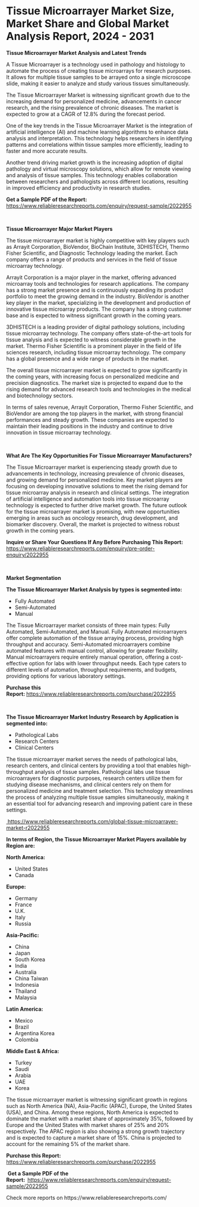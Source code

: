 <p><h1>Tissue Microarrayer Market Size, Market Share and Global Market Analysis Report, 2024 - 2031</h1></p><p><strong>Tissue Microarrayer Market Analysis and Latest Trends</strong></p>
<p><p>A Tissue Microarrayer is a technology used in pathology and histology to automate the process of creating tissue microarrays for research purposes. It allows for multiple tissue samples to be arrayed onto a single microscope slide, making it easier to analyze and study various tissues simultaneously.</p><p>The Tissue Microarrayer Market is witnessing significant growth due to the increasing demand for personalized medicine, advancements in cancer research, and the rising prevalence of chronic diseases. The market is expected to grow at a CAGR of 12.8% during the forecast period.</p><p>One of the key trends in the Tissue Microarrayer Market is the integration of artificial intelligence (AI) and machine learning algorithms to enhance data analysis and interpretation. This technology helps researchers in identifying patterns and correlations within tissue samples more efficiently, leading to faster and more accurate results.</p><p>Another trend driving market growth is the increasing adoption of digital pathology and virtual microscopy solutions, which allow for remote viewing and analysis of tissue samples. This technology enables collaboration between researchers and pathologists across different locations, resulting in improved efficiency and productivity in research studies.</p></p>
<p><strong>Get a Sample PDF of the Report:&nbsp;</strong> <a href="https://www.reliableresearchreports.com/enquiry/request-sample/2022955">https://www.reliableresearchreports.com/enquiry/request-sample/2022955</a></p>
<p>&nbsp;</p>
<p><strong>Tissue Microarrayer Major Market Players</strong></p>
<p><p>The tissue microarrayer market is highly competitive with key players such as Arrayit Corporation, BioVendor, BioChain Institute, 3DHISTECH, Thermo Fisher Scientific, and Diagnostic Technology leading the market. Each company offers a range of products and services in the field of tissue microarray technology.</p><p>Arrayit Corporation is a major player in the market, offering advanced microarray tools and technologies for research applications. The company has a strong market presence and is continuously expanding its product portfolio to meet the growing demand in the industry. BioVendor is another key player in the market, specializing in the development and production of innovative tissue microarray products. The company has a strong customer base and is expected to witness significant growth in the coming years.</p><p>3DHISTECH is a leading provider of digital pathology solutions, including tissue microarray technology. The company offers state-of-the-art tools for tissue analysis and is expected to witness considerable growth in the market. Thermo Fisher Scientific is a prominent player in the field of life sciences research, including tissue microarray technology. The company has a global presence and a wide range of products in the market.</p><p>The overall tissue microarrayer market is expected to grow significantly in the coming years, with increasing focus on personalized medicine and precision diagnostics. The market size is projected to expand due to the rising demand for advanced research tools and technologies in the medical and biotechnology sectors.</p><p>In terms of sales revenue, Arrayit Corporation, Thermo Fisher Scientific, and BioVendor are among the top players in the market, with strong financial performances and steady growth. These companies are expected to maintain their leading positions in the industry and continue to drive innovation in tissue microarray technology.</p></p>
<p>&nbsp;</p>
<p><strong>What Are The Key Opportunities For Tissue Microarrayer Manufacturers?</strong></p>
<p><p>The Tissue Microarrayer market is experiencing steady growth due to advancements in technology, increasing prevalence of chronic diseases, and growing demand for personalized medicine. Key market players are focusing on developing innovative solutions to meet the rising demand for tissue microarray analysis in research and clinical settings. The integration of artificial intelligence and automation tools into tissue microarray technology is expected to further drive market growth. The future outlook for the tissue microarrayer market is promising, with new opportunities emerging in areas such as oncology research, drug development, and biomarker discovery. Overall, the market is projected to witness robust growth in the coming years.</p></p>
<p><strong>Inquire or Share Your Questions If Any Before Purchasing This Report:</strong> <a href="https://www.reliableresearchreports.com/enquiry/pre-order-enquiry/2022955">https://www.reliableresearchreports.com/enquiry/pre-order-enquiry/2022955</a></p>
<p>&nbsp;</p>
<p><strong>Market Segmentation</strong></p>
<p><strong>The Tissue Microarrayer Market Analysis by types is segmented into:</strong></p>
<p><ul><li>Fully Automated</li><li>Semi-Automated</li><li>Manual</li></ul></p>
<p><p>The Tissue Microarrayer market consists of three main types: Fully Automated, Semi-Automated, and Manual. Fully Automated microarrayers offer complete automation of the tissue arraying process, providing high throughput and accuracy. Semi-Automated microarrayers combine automated features with manual control, allowing for greater flexibility. Manual microarrayers require entirely manual operation, offering a cost-effective option for labs with lower throughput needs. Each type caters to different levels of automation, throughput requirements, and budgets, providing options for various laboratory settings.</p></p>
<p><strong>Purchase this Report:&nbsp;</strong><a href="https://www.reliableresearchreports.com/purchase/2022955">https://www.reliableresearchreports.com/purchase/2022955</a></p>
<p>&nbsp;</p>
<p><strong>The Tissue Microarrayer Market Industry Research by Application is segmented into:</strong></p>
<p><ul><li>Pathological Labs</li><li>Research Centers</li><li>Clinical Centers</li></ul></p>
<p><p>The tissue microarrayer market serves the needs of pathological labs, research centers, and clinical centers by providing a tool that enables high-throughput analysis of tissue samples. Pathological labs use tissue microarrayers for diagnostic purposes, research centers utilize them for studying disease mechanisms, and clinical centers rely on them for personalized medicine and treatment selection. This technology streamlines the process of analyzing multiple tissue samples simultaneously, making it an essential tool for advancing research and improving patient care in these settings.</p></p>
<p><a href="https://www.reliableresearchreports.com/global-tissue-microarrayer-market-r2022955">&nbsp;https://www.reliableresearchreports.com/global-tissue-microarrayer-market-r2022955</a></p>
<p><strong>In terms of Region, the Tissue Microarrayer Market Players available by Region are:</strong></p>
<p>
    <p> <strong> North America: </strong>
        <ul>
            <li>United States</li>
            <li>Canada</li>
        </ul>
        </p> 
    <p> <strong> Europe: </strong>
        <ul>
            <li>Germany</li>
            <li>France</li>
            <li>U.K.</li>
            <li>Italy</li>
            <li>Russia</li>
        </ul>
        </p> 
    <p> <strong> Asia-Pacific: </strong>
        <ul>
            <li>China</li>
            <li>Japan</li>
            <li>South Korea</li>
            <li>India</li>
            <li>Australia</li>
            <li>China Taiwan</li>
            <li>Indonesia</li>
            <li>Thailand</li>
            <li>Malaysia</li>
        </ul>
        </p> 
    <p> <strong> Latin America: </strong>
        <ul>
            <li>Mexico</li>
            <li>Brazil</li>
            <li>Argentina Korea</li>
            <li>Colombia</li>
        </ul>
        </p> 
    <p> <strong> Middle East & Africa: </strong>
        <ul>
            <li>Turkey</li>
            <li>Saudi</li>
            <li>Arabia</li>
            <li>UAE</li>
            <li>Korea</li>
        </ul>
    </p>
    </p>
<p><p>The tissue microarrayer market is witnessing significant growth in regions such as North America (NA), Asia-Pacific (APAC), Europe, the United States (USA), and China. Among these regions, North America is expected to dominate the market with a market share of approximately 35%, followed by Europe and the United States with market shares of 25% and 20% respectively. The APAC region is also showing a strong growth trajectory and is expected to capture a market share of 15%. China is projected to account for the remaining 5% of the market share.</p></p>
<p><strong>Purchase this Report: </strong><a href="https://www.reliableresearchreports.com/purchase/2022955">https://www.reliableresearchreports.com/purchase/2022955</a></p>
<p>&nbsp;<strong>Get a Sample PDF of the Report:&nbsp;&nbsp;</strong><a href="https://www.reliableresearchreports.com/enquiry/request-sample/2022955">https://www.reliableresearchreports.com/enquiry/request-sample/2022955</a></p>
<p><strong></strong></p>
<p>Check more reports on https://www.reliableresearchreports.com/</p>